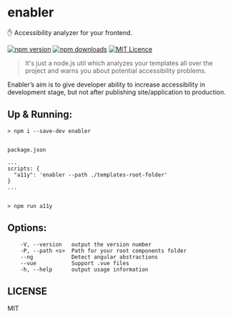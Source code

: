# enabler
 ✋ Accessibility analyzer for your frontend.

[<img src="https://badge.fury.io/js/enabler.svg" alt="npm version" >](https://badge.fury.io/js/enabler)
[<img src="https://img.shields.io/npm/dm/enabler.svg" alt="npm downloads" >]("https://npmjs.org/enabler)
[![MIT Licence](https://badges.frapsoft.com/os/mit/mit.svg)](https://opensource.org/licenses/mit-license.php)

> It's just a node.js util which analyzes your templates all over the project and warns you about potential accessibility problems.

Enabler’s aim is to give developer ability to increase accessibility in development stage, but not after publishing site/application to production.

## Up & Running:

```
> npm i --save-dev enabler


package.json

...
scripts: {
  "a11y": 'enabler --path ./templates-root-folder'
}
...


> npm run a11y

```

## Options:
```
    -V, --version   output the version number
    -P, --path <s>  Path for your root components folder
    --ng            Detect angular abstractions
    --vue           Support .vue files
    -h, --help      output usage information
 ```


## LICENSE

MIT
